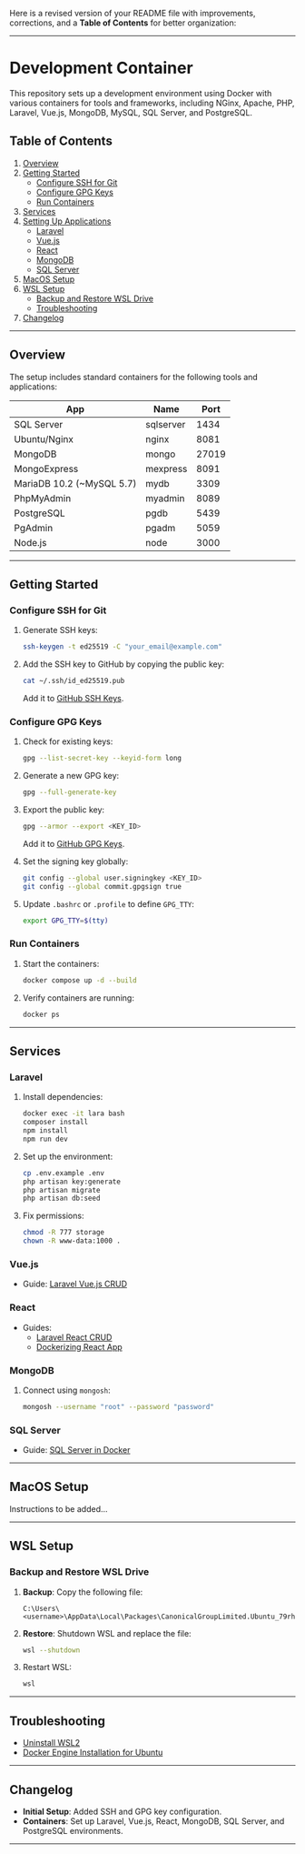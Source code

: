 Here is a revised version of your README file with improvements, corrections, and a **Table of Contents** for better organization:

---

# Development Container

This repository sets up a development environment using Docker with various containers for tools and frameworks, including NGinx, Apache, PHP, Laravel, Vue.js, MongoDB, MySQL, SQL Server, and PostgreSQL.

## Table of Contents

1. [Overview](#overview)
2. [Getting Started](#getting-started)
   - [Configure SSH for Git](#configure-ssh-for-git)
   - [Configure GPG Keys](#configure-gpg-keys)
   - [Run Containers](#run-containers)
3. [Services](#services)
4. [Setting Up Applications](#setting-up-applications)
   - [Laravel](#laravel)
   - [Vue.js](#vuejs)
   - [React](#react)
   - [MongoDB](#mongodb)
   - [SQL Server](#sql-server)
5. [MacOS Setup](#macos-setup)
6. [WSL Setup](#wsl-setup)
   - [Backup and Restore WSL Drive](#backup-and-restore-wsl-drive)
   - [Troubleshooting](#troubleshooting)
7. [Changelog](#changelog)

---

## Overview

The setup includes standard containers for the following tools and applications:

| App                       | Name      | Port  |
| ------------------------- | --------- | ----- |
| SQL Server                | sqlserver | 1434  |
| Ubuntu/Nginx              | nginx     | 8081  |
| MongoDB                   | mongo     | 27019 |
| MongoExpress              | mexpress  | 8091  |
| MariaDB 10.2 (~MySQL 5.7) | mydb      | 3309  |
| PhpMyAdmin                | myadmin   | 8089  |
| PostgreSQL                | pgdb      | 5439  |
| PgAdmin                   | pgadm     | 5059  |
| Node.js                   | node      | 3000  |

---

## Getting Started

### Configure SSH for Git

1. Generate SSH keys:
   ```bash
   ssh-keygen -t ed25519 -C "your_email@example.com"
   ```
2. Add the SSH key to GitHub by copying the public key:
   ```bash
   cat ~/.ssh/id_ed25519.pub
   ```
   Add it to [GitHub SSH Keys](https://github.com/settings/keys).

### Configure GPG Keys

1. Check for existing keys:
   ```bash
   gpg --list-secret-key --keyid-form long
   ```
2. Generate a new GPG key:
   ```bash
   gpg --full-generate-key
   ```
3. Export the public key:
   ```bash
   gpg --armor --export <KEY_ID>
   ```
   Add it to [GitHub GPG Keys](https://docs.github.com/en/authentication/managing-commit-signature-verification/telling-git-about-your-signing-key).

4. Set the signing key globally:
   ```bash
   git config --global user.signingkey <KEY_ID>
   git config --global commit.gpgsign true
   ```

5. Update `.bashrc` or `.profile` to define `GPG_TTY`:
   ```bash
   export GPG_TTY=$(tty)
   ```

### Run Containers

1. Start the containers:
   ```bash
   docker compose up -d --build
   ```
2. Verify containers are running:
   ```bash
   docker ps
   ```

---

## Services

### Laravel

1. Install dependencies:
   ```bash
   docker exec -it lara bash
   composer install
   npm install
   npm run dev
   ```
2. Set up the environment:
   ```bash
   cp .env.example .env
   php artisan key:generate
   php artisan migrate
   php artisan db:seed
   ```
3. Fix permissions:
   ```bash
   chmod -R 777 storage
   chown -R www-data:1000 .
   ```

### Vue.js

- Guide: [Laravel Vue.js CRUD](https://www.positronx.io/create-laravel-vue-js-crud-single-page-application/)

### React

- Guides:
  - [Laravel React CRUD](https://techvblogs.com/blog/build-crud-app-with-laravel-and-reactjs)
  - [Dockerizing React App](https://blog.codeexpertslearning.com.br/dockerizando-uma-aplica%C3%A7%C3%A3o-react-js-f6a22e93bc5d)

### MongoDB

1. Connect using `mongosh`:
   ```bash
   mongosh --username "root" --password "password"
   ```

### SQL Server

- Guide: [SQL Server in Docker](https://learn.microsoft.com/en-us/sql/linux/sql-server-linux-docker-container-configure)

---

## MacOS Setup

Instructions to be added...

---

## WSL Setup

### Backup and Restore WSL Drive

1. **Backup**:
   Copy the following file:
   ```
   C:\Users\<username>\AppData\Local\Packages\CanonicalGroupLimited.Ubuntu_79rhkp1fndgsc\LocalState\ext4.vhdx
   ```

2. **Restore**:
   Shutdown WSL and replace the file:
   ```bash
   wsl --shutdown
   ```

3. Restart WSL:
   ```bash
   wsl
   ```

---

## Troubleshooting

- [Uninstall WSL2](https://pureinfotech.com/uninstall-wsl2-windows-10/)
- [Docker Engine Installation for Ubuntu](https://docs.docker.com/engine/install/ubuntu/)

---

## Changelog

- **Initial Setup**: Added SSH and GPG key configuration.
- **Containers**: Set up Laravel, Vue.js, React, MongoDB, SQL Server, and PostgreSQL environments.

---